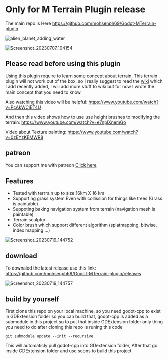# Only for M Terrain Plugin release
The main repo is Here https://github.com/mohsenph69/Godot-MTerrain-plugin

![alien_planet_adding_water](https://github.com/mohsenph69/mterrain_release/assets/52196206/dd25428d-791b-41d6-977e-500cbf607b13)


![Screenshot_20230707_104154](https://github.com/mohsenph69/Godot-MTerrain-plugin/assets/52196206/7e3eb7da-af57-4ae5-8f55-f9fc1c8b26f8)


## Please read before using this plugin
Using this plugin require to learn some concept about terrain, This terrain plugin will not work out of the box, so I really suggest to read the [wiki](https://github.com/mohsenph69/Godot-MTerrain-plugin/wiki/) which I add recently added, I will add more stuff to wiki but for now I wrote the main concept that you need to know.

Also watching this video will be helpful:
https://www.youtube.com/watch?v=PcAkWClET4U

And then this video shows how to use use height brushes to modifying the terrain:
https://www.youtube.com/watch?v=e7nplXnemGo

Video about Texture painting:
https://www.youtube.com/watch?v=0zEYzKEMWR8

## patreon

You can support me with patreon [Click here](https://patreon.com/mohsenzare?utm_medium=clipboard_copy&utm_source=copyLink&utm_campaign=creatorshare_creator&utm_content=join_link)

## Features

* Tested with terrrain up to size 16km X 16 km
* Supporting grass system Even with collission for things like trees (Grass is paintable)
* Suppoting baking navigation system from terrain (navigation mesh is paintable)
* Terrain sculptur
* Color brush which support different algorithm (splatmapping, bitwise, index mapping ...)
  
![Screenshot_20230719_144752](https://github.com/mohsenph69/Godot-MTerrain-plugin/assets/52196206/704c51a8-7554-4345-907b-efc635a67dd0)


## download
To downalod the latest release use this link:
https://github.com/mohsenph69/Godot-MTerrain-plugin/releases

![Screenshot_20230719_144757](https://github.com/mohsenph69/Godot-MTerrain-plugin/assets/52196206/ef78652f-c4cc-4226-948e-9f4e44bb1af8)

## build by yourself
First clone this repo on your local machine, so you need godot-cpp to exist in GDExtension folder so you can build that, godot-cpp is added as a submodule in this project so to put that inside GDExtension folder only thing you need to do after cloning this repo is runing this code
```
git submodule update --init --recursive
```
This will automaticly pull godot-cpp into GDextension folder, After that go inside GDExtension folder and use scons to build this project
